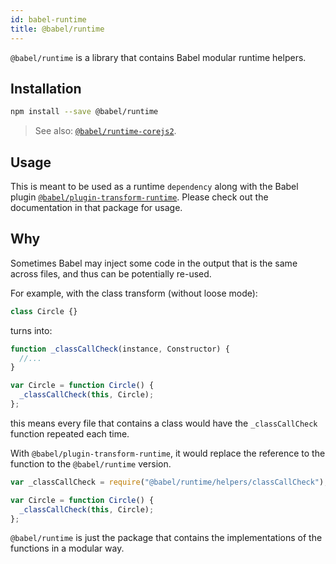```yaml
---
id: babel-runtime
title: @babel/runtime
---
```


`@babel/runtime` is a library that contains Babel modular runtime helpers.

## Installation

```sh
npm install --save @babel/runtime
```

> See also: [`@babel/runtime-corejs2`](runtime-corejs2.md).

## Usage

This is meant to be used as a runtime `dependency` along with the Babel plugin [`@babel/plugin-transform-runtime`](plugin-transform-runtime.md). Please check out the documentation in that package for usage.

## Why

Sometimes Babel may inject some code in the output that is the same across files, and thus can be potentially re-used.

For example, with the class transform (without loose mode):

```js
class Circle {}
```

turns into:

```js
function _classCallCheck(instance, Constructor) {
  //...
}

var Circle = function Circle() {
  _classCallCheck(this, Circle);
};
```

this means every file that contains a class would have the `_classCallCheck` function repeated each time.

With `@babel/plugin-transform-runtime`, it would replace the reference to the function to the `@babel/runtime` version.

```js
var _classCallCheck = require("@babel/runtime/helpers/classCallCheck");

var Circle = function Circle() {
  _classCallCheck(this, Circle);
};
```

`@babel/runtime` is just the package that contains the implementations of the functions in a modular way.
